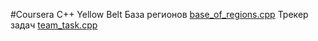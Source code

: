 #Coursera C++ Yellow Belt
База регионов [base_of_regions.cpp](https://www.coursera.org/learn/c-plus-plus-yellow/programming/9CX0j/baza-rieghionov)
Трекер задач [team_task.cpp](https://www.coursera.org/learn/c-plus-plus-yellow/programming/f9Art/triekier-zadach)

